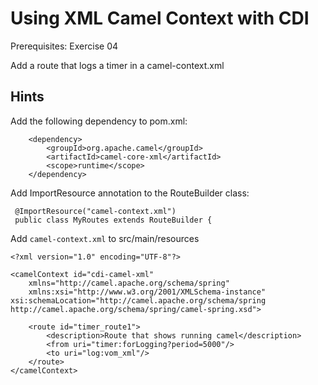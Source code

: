 Using XML Camel Context with CDI
================================

Prerequisites: Exercise 04

Add a route that logs a timer in a camel-context.xml

Hints
-----

Add the following dependency to pom.xml:

```
    <dependency>
        <groupId>org.apache.camel</groupId>
        <artifactId>camel-core-xml</artifactId>
        <scope>runtime</scope>
    </dependency>
```

Add ImportResource annotation to the RouteBuilder class:

```
 @ImportResource("camel-context.xml")
 public class MyRoutes extends RouteBuilder {
```

Add `camel-context.xml` to src/main/resources

```
<?xml version="1.0" encoding="UTF-8"?>

<camelContext id="cdi-camel-xml"
    xmlns="http://camel.apache.org/schema/spring"
    xmlns:xsi="http://www.w3.org/2001/XMLSchema-instance" xsi:schemaLocation="http://camel.apache.org/schema/spring               http://camel.apache.org/schema/spring/camel-spring.xsd">

    <route id="timer_route1">
        <description>Route that shows running camel</description>
        <from uri="timer:forLogging?period=5000"/>
        <to uri="log:vom_xml"/>
    </route>
</camelContext>
```
